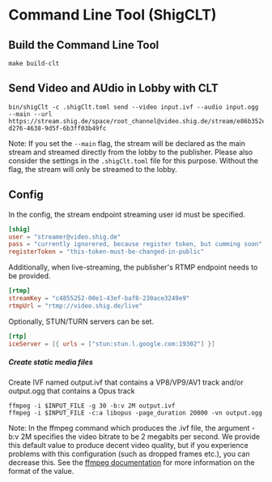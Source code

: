 # Command Line Tool (ShigCLT)

## Build the Command Line Tool

```shell
make build-clt
```

## Send Video and AUdio in Lobby with CLT

```shell
bin/shigClt -c .shigClt.toml send --video input.ivf --audio input.ogg --main --url https://stream.shig.de/space/root_channel@video.shig.de/stream/e86b352e-d276-4638-9d5f-6b3ff03b49fc
```
Note: If you set the ```--main``` flag, the stream will be declared as the main stream and streamed directly from the lobby to the publisher. 
Please also consider the settings in the ```.shigClt.toml``` file for this purpose.
Without the flag, the stream will only be streamed to the lobby.

## Config 
In the config, the stream endpoint streaming user id must be specified.

```toml
[shig]
user = "streamer@video.shig.de"
pass = "currently ignorered, because register token, but cumming soon"
registerToken = "this-token-must-be-changed-in-public"
```

Additionally, when live-streaming, the publisher's RTMP endpoint needs to be provided. 
```toml
[rtmp]
streamKey = "c4855252-00e1-43ef-baf8-230ace3249e9"
rtmpUrl = "rtmp://video.shig.de/live"
```

Optionally, STUN/TURN servers can be set.
```toml
[rtp]
iceServer = [{ urls = ["stun:stun.l.google.com:19302"] }]
```

##### Create static media files
Create IVF named output.ivf that contains a VP8/VP9/AV1 track and/or output.ogg that contains a Opus track

```
ffmpeg -i $INPUT_FILE -g 30 -b:v 2M output.ivf
ffmpeg -i $INPUT_FILE -c:a libopus -page_duration 20000 -vn output.ogg
```

Note: In the ffmpeg command which produces the .ivf file, the argument -b:v 2M specifies the video bitrate to be 2 megabits per second.
We provide this default value to produce decent video quality, but if you experience problems with this configuration (such as dropped frames etc.), you can decrease this.
See the [ffmpeg documentation](https://ffmpeg.org/ffmpeg.html#Options) for more information on the format of the value.
